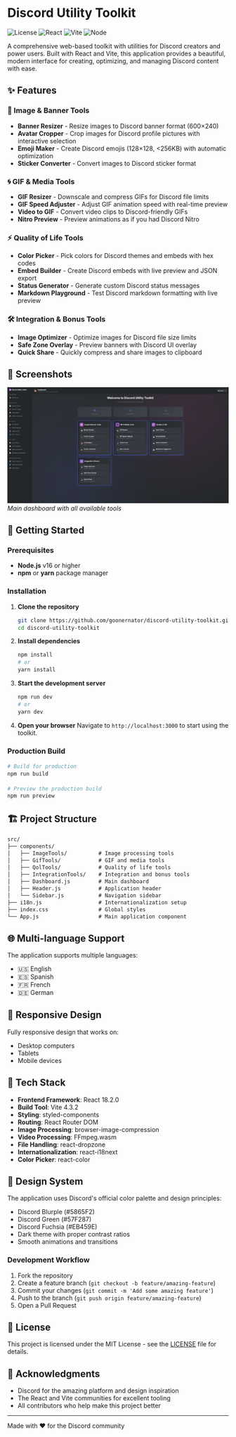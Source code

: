 # Discord Utility Toolkit

![License](https://img.shields.io/badge/license-MIT-blue.svg)
![React](https://img.shields.io/badge/React-18.2.0-61DAFB?logo=react)
![Vite](https://img.shields.io/badge/Vite-4.3.2-646CFF?logo=vite)
![Node](https://img.shields.io/badge/Node.js-16+-339933?logo=node.js)

A comprehensive web-based toolkit with utilities for Discord creators and power users. Built with React and Vite, this application provides a beautiful, modern interface for creating, optimizing, and managing Discord content with ease.

## ✨ Features

### 🎨 Image & Banner Tools
- **Banner Resizer** - Resize images to Discord banner format (600×240)
- **Avatar Cropper** - Crop images for Discord profile pictures with interactive selection
- **Emoji Maker** - Create Discord emojis (128×128, <256KB) with automatic optimization
- **Sticker Converter** - Convert images to Discord sticker format

### 🌀 GIF & Media Tools
- **GIF Resizer** - Downscale and compress GIFs for Discord file limits
- **GIF Speed Adjuster** - Adjust GIF animation speed with real-time preview
- **Video to GIF** - Convert video clips to Discord-friendly GIFs
- **Nitro Preview** - Preview animations as if you had Discord Nitro

### ⚡ Quality of Life Tools
- **Color Picker** - Pick colors for Discord themes and embeds with hex codes
- **Embed Builder** - Create Discord embeds with live preview and JSON export
- **Status Generator** - Generate custom Discord status messages
- **Markdown Playground** - Test Discord markdown formatting with live preview

### 🛠️ Integration & Bonus Tools
- **Image Optimizer** - Optimize images for Discord file size limits
- **Safe Zone Overlay** - Preview banners with Discord UI overlay
- **Quick Share** - Quickly compress and share images to clipboard

## 📸 Screenshots

![Dashboard](preview.png)
*Main dashboard with all available tools*

## 🚀 Getting Started

### Prerequisites

- **Node.js** v16 or higher
- **npm** or **yarn** package manager

### Installation

1. **Clone the repository**
   ```bash
   git clone https://github.com/goonernator/discord-utility-toolkit.git
   cd discord-utility-toolkit
   ```

2. **Install dependencies**
   ```bash
   npm install
   # or
   yarn install
   ```

3. **Start the development server**
   ```bash
   npm run dev
   # or
   yarn dev
   ```

4. **Open your browser**
   Navigate to `http://localhost:3000` to start using the toolkit.

### Production Build

```bash
# Build for production
npm run build

# Preview the production build
npm run preview
```

## 🏗️ Project Structure

```
src/
├── components/
│   ├── ImageTools/          # Image processing tools
│   ├── GifTools/            # GIF and media tools
│   ├── QolTools/            # Quality of life tools
│   ├── IntegrationTools/    # Integration and bonus tools
│   ├── Dashboard.js         # Main dashboard
│   ├── Header.js            # Application header
│   └── Sidebar.js           # Navigation sidebar
├── i18n.js                  # Internationalization setup
├── index.css                # Global styles
└── App.js                   # Main application component
```

## 🌐 Multi-language Support

The application supports multiple languages:
- 🇺🇸 English
- 🇪🇸 Spanish
- 🇫🇷 French
- 🇩🇪 German

## 📱 Responsive Design

Fully responsive design that works on:
- Desktop computers
- Tablets
- Mobile devices

## 📂 Tech Stack

- **Frontend Framework**: React 18.2.0
- **Build Tool**: Vite 4.3.2
- **Styling**: styled-components
- **Routing**: React Router DOM
- **Image Processing**: browser-image-compression
- **Video Processing**: FFmpeg.wasm
- **File Handling**: react-dropzone
- **Internationalization**: react-i18next
- **Color Picker**: react-color

## 🎨 Design System

The application uses Discord's official color palette and design principles:
- Discord Blurple (#5865F2)
- Discord Green (#57F287)
- Discord Fuchsia (#EB459E)
- Dark theme with proper contrast ratios
- Smooth animations and transitions

### Development Workflow

1. Fork the repository
2. Create a feature branch (`git checkout -b feature/amazing-feature`)
3. Commit your changes (`git commit -m 'Add some amazing feature'`)
4. Push to the branch (`git push origin feature/amazing-feature`)
5. Open a Pull Request

## 📝 License

This project is licensed under the MIT License - see the [LICENSE](LICENSE) file for details.

## 🙏 Acknowledgments

- Discord for the amazing platform and design inspiration
- The React and Vite communities for excellent tooling
- All contributors who help make this project better


---

Made with ❤️ for the Discord community
